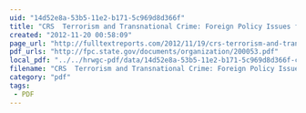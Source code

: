 ```yaml
---
uid: "14d52e8a-53b5-11e2-b171-5c969d8d366f"
title: "CRS  Terrorism and Transnational Crime: Foreign Policy Issues for Congress | Full Text Reports..."
created: "2012-11-20 00:58:09"
page_url: "http://fulltextreports.com/2012/11/19/crs-terrorism-and-transnational-crime-foreign-policy-issues-for-congress-2/"
pdf_urls: "http://fpc.state.gov/documents/organization/200053.pdf"
local_pdf: "../../hrwgc-pdf/data/14d52e8a-53b5-11e2-b171-5c969d8d366f-crs-terrorism-and-transnational-crime-foreign-policy-issues-for-congress-full-text-reports.pdf"
filename: "CRS  Terrorism and Transnational Crime: Foreign Policy Issues for Congress | Full Text Reports.html"
category: "pdf"
tags: 
 - PDF
---
```

